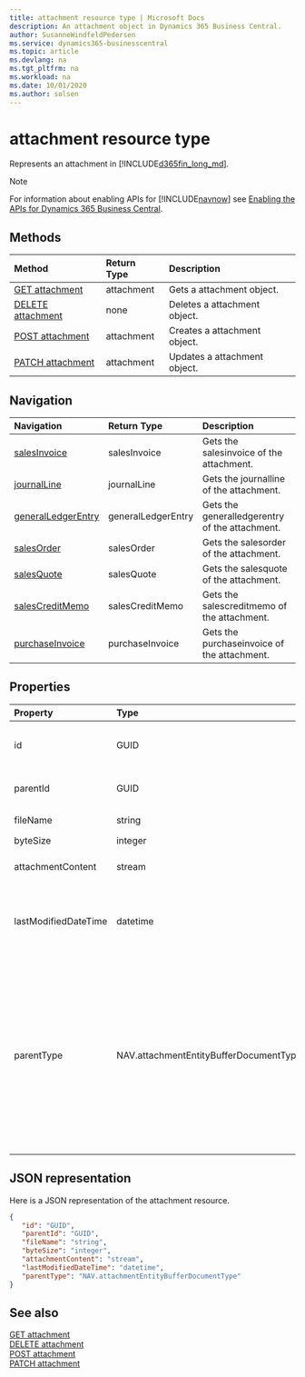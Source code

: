```yaml
---
title: attachment resource type | Microsoft Docs
description: An attachment object in Dynamics 365 Business Central.
author: SusanneWindfeldPedersen
ms.service: dynamics365-businesscentral
ms.topic: article
ms.devlang: na
ms.tgt_pltfrm: na
ms.workload: na
ms.date: 10/01/2020
ms.author: solsen
---
```


# attachment resource type
Represents an attachment in [!INCLUDE[d365fin_long_md](../../includes/d365fin_long_md.md)].

> [!NOTE]  
> For information about enabling APIs for [!INCLUDE[navnow](../../includes/navnow_md.md)] see [Enabling the APIs for Dynamics 365 Business Central](../enabling-apis-for-dynamics-nav.md).

## Methods
| Method | Return Type|Description |
|:--------------------|:-----------|:-------------------------|
|[GET attachment](../api/dynamics_attachment_Get.md)|attachment|Gets a attachment object.|
|[DELETE attachment](../api/dynamics_attachment_Delete.md)|none|Deletes a attachment object.|
|[POST attachment](../api/dynamics_attachment_Create.md)|attachment|Creates a attachment object.|
|[PATCH attachment](../api/dynamics_attachment_Update.md)|attachment|Updates a attachment object.|




## Navigation

| Navigation |Return Type| Description |    
|:----------|:----------|:-----------------|
|[salesInvoice](../resources/dynamics_salesinvoice.md)|salesInvoice |Gets the salesinvoice of the attachment.|
|[journalLine](../resources/dynamics_journalline.md)|journalLine |Gets the journalline of the attachment.|
|[generalLedgerEntry](../resources/dynamics_generalledgerentry.md)|generalLedgerEntry |Gets the generalledgerentry of the attachment.|
|[salesOrder](../resources/dynamics_salesorder.md)|salesOrder |Gets the salesorder of the attachment.|
|[salesQuote](../resources/dynamics_salesquote.md)|salesQuote |Gets the salesquote of the attachment.|
|[salesCreditMemo](../resources/dynamics_salescreditmemo.md)|salesCreditMemo |Gets the salescreditmemo of the attachment.|
|[purchaseInvoice](../resources/dynamics_purchaseinvoice.md)|purchaseInvoice |Gets the purchaseinvoice of the attachment.|


## Properties

| Property           | Type   |Description     |
|:-------------------|:-------|:---------------|
|id|GUID|The unique ID of the item. Non-editable.|
|parentId|GUID|The ID of the parent entity. |
|fileName|string|Logical filename.|
|byteSize|integer|File size.|
|attachmentContent|stream|The attachment's content.|
|lastModifiedDateTime|datetime|The last datetime the attachment was modified. Read-Only.|
|parentType|NAV.attachmentEntityBufferDocumentType|The type of the parent document of the attachment. It can be " ", "Journal", "Sales Order", "Sales Quote", "Sales Credit Memo", "Sales Invoice" or "Purchase Invoice".|


## JSON representation

Here is a JSON representation of the attachment resource.


```json
{
   "id": "GUID",
   "parentId": "GUID",
   "fileName": "string",
   "byteSize": "integer",
   "attachmentContent": "stream",
   "lastModifiedDateTime": "datetime",
   "parentType": "NAV.attachmentEntityBufferDocumentType"
}
```
## See also

[GET attachment](../api/dynamics_attachment_Get.md)   
[DELETE attachment](../api/dynamics_attachment_Delete.md)   
[POST attachment](../api/dynamics_attachment_Create.md)   
[PATCH attachment](../api/dynamics_attachment_Update.md)   

